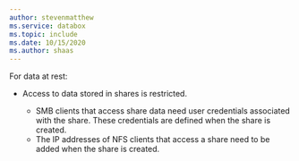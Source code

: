 ```yaml
---
author: stevenmatthew
ms.service: databox  
ms.topic: include
ms.date: 10/15/2020
ms.author: shaas
---
```


For data at rest:

- Access to data stored in shares is restricted.

    - SMB clients that access share data need user credentials associated with the share. These credentials are defined when the share is created.
    - The IP addresses of NFS clients that access a share need to be added when the share is created.

